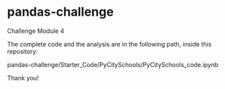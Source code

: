 # pandas-challenge
Challenge Module 4

The complete code and the analysis are in the following path, inside this repository:

pandas-challenge/Starter_Code/PyCitySchools/PyCitySchools_code.ipynb

Thank you!
